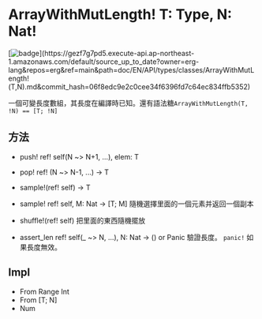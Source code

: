 # ArrayWithMutLength! T: Type, N: Nat&excl;

[![badge](https://img.shields.io/endpoint.svg?url=https%3A%2F%2Fgezf7g7pd5.execute-api.ap-northeast-1.amazonaws.com%2Fdefault%2Fsource_up_to_date%3Fowner%3Derg-lang%26repos%3Derg%26ref%3Dmain%26path%3Ddoc/EN/API/types/classes/ArrayWithMutLength!(T,N).md%26commit_hash%3D06f8edc9e2c0cee34f6396fd7c64ec834ffb5352)](https://gezf7g7pd5.execute-api.ap-northeast-1.amazonaws.com/default/source_up_to_date?owner=erg-lang&repos=erg&ref=main&path=doc/EN/API/types/classes/ArrayWithMutLength!(T,N).md&commit_hash=06f8edc9e2c0cee34f6396fd7c64ec834ffb5352)

一個可變長度數組，其長度在編譯時已知。還有語法糖`ArrayWithMutLength(T, !N) == [T; !N]`

## 方法

* push! ref! self(N ~> N+1, ...), elem: T

* pop! ref! (N ~> N-1, ...) -> T

* sample!(ref! self) -> T
* sample! ref! self, M: Nat -> [T; M]
  隨機選擇里面的一個元素并返回一個副本

* shuffle!(ref! self)
  把里面的東西隨機擺放

* assert_len ref! self(_ ~> N, ...), N: Nat -> () or Panic
  驗證長度。
  `panic!` 如果長度無效。

## Impl

* From Range Int
* From [T; N]
* Num

